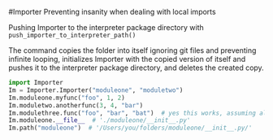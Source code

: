 #Importer
Preventing insanity when dealing with local imports

Pushing Importer to the interpreter package directory with `push_importer_to_interpreter_path()`

The command copies the folder into itself ignoring git files and preventing infinite looping, initializes Importer with the copied version of itself and pushes it to the interpreter package directory, and deletes the created copy.

```python
import Importer
Im = Importer.Importer("moduleone", "moduletwo")
Im.moduleone.myfunc("foo", 1, 2)
Im.moduletwo.anotherfunc(3, 4, "bar")
Im.modulethree.func("foo", "bar", "bat")  # yes this works, assuming all three packages are in the directory
Im.moduleone.__file__  # './moduleone/__init__.py'
Im.path("moduleone")  # '/Users/you/folders/moduleone/__init__.py/'
```
